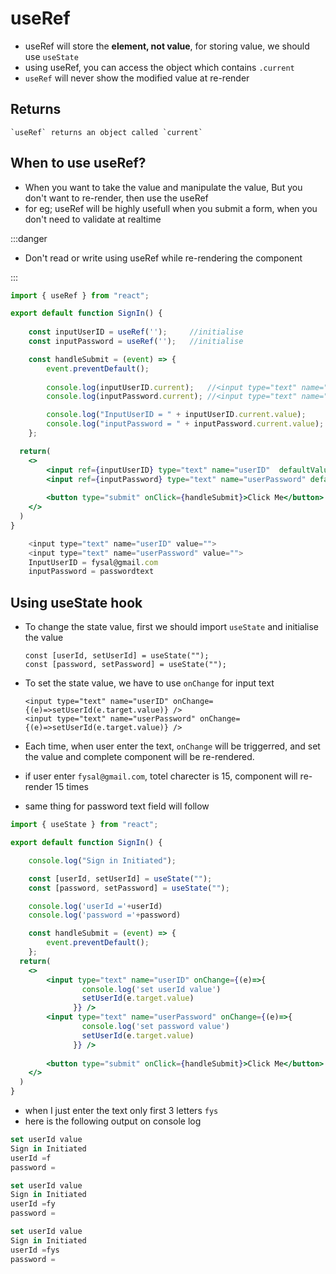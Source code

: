 # useRef

* useRef will store the **element, not value**, for storing value, we should use `useState`
* using useRef, you can access the object which contains `.current`
* `useRef` will never show the modified value at re-render

## Returns

    `useRef` returns an object called `current`

## When to use useRef?
* When you want to take the value and manipulate the value, But you don't want to re-render, then use the useRef
* for eg; useRef will be highly usefull when you submit a form, when you don't need to validate at realtime

:::danger

* Don't read or write using useRef while re-rendering the component

:::

```jsx title="using useRef hook"
import { useRef } from "react";

export default function SignIn() {
 
    const inputUserID = useRef('');     //initialise
    const inputPassword = useRef('');   //initialise

    const handleSubmit = (event) => {
        event.preventDefault();
        
        console.log(inputUserID.current);   //<input type="text" name="userID" value="">
        console.log(inputPassword.current); //<input type="text" name="userPassword" value="">

        console.log("InputUserID = " + inputUserID.current.value);      //InputUserID = fysal@gmail.com
        console.log("inputPassword = " + inputPassword.current.value);  //inputPassword = passwordtext
    };

  return(
    <>
        <input ref={inputUserID} type="text" name="userID"  defaultValue=""/>
        <input ref={inputPassword} type="text" name="userPassword" defaultValue="" />
           
        <button type="submit" onClick={handleSubmit}>Click Me</button>
    </>
  )
}
```

```js title="console log output"
    <input type="text" name="userID" value="">
    <input type="text" name="userPassword" value="">
    InputUserID = fysal@gmail.com
    inputPassword = passwordtext
```

## Using useState hook

* To change the state value, first we should import `useState` and initialise the value
  
      const [userId, setUserId] = useState("");
      const [password, setPassword] = useState("");  

* To set the state value, we have to use `onChange` for input text
    
      <input type="text" name="userID" onChange={(e)=>setUserId(e.target.value)} />
      <input type="text" name="userPassword" onChange={(e)=>setUserId(e.target.value)} />

* Each time, when user enter the text, `onChange` will be triggerred, and set the value and complete component will be re-rendered. 
* if user enter `fysal@gmail.com`, totel charecter is 15, component will re-render 15 times
* same thing for password text field will follow

```jsx title="using useState hooks"
import { useState } from "react";

export default function SignIn() {

    console.log("Sign in Initiated");

    const [userId, setUserId] = useState("");
    const [password, setPassword] = useState("");

    console.log('userId ='+userId)
    console.log('password ='+password)

    const handleSubmit = (event) => {
        event.preventDefault();
    };
  return(
    <>
        <input type="text" name="userID" onChange={(e)=>{
                console.log('set userId value')
                setUserId(e.target.value)
              }} />
        <input type="text" name="userPassword" onChange={(e)=>{
                console.log('set password value')
                setUserId(e.target.value)
              }} />
           
        <button type="submit" onClick={handleSubmit}>Click Me</button>
    </>
  )
}
```

* when I just enter the text only first 3 letters `fys`
* here is the following output on console log
  
```js title="console log output"
set userId value
Sign in Initiated
userId =f
password =

set userId value
Sign in Initiated
userId =fy
password =

set userId value
Sign in Initiated
userId =fys
password =
```